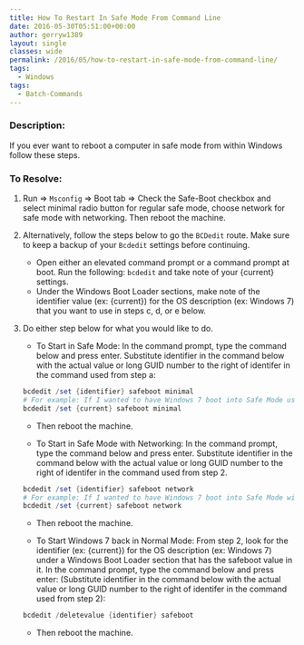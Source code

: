 ```yaml
---
title: How To Restart In Safe Mode From Command Line
date: 2016-05-30T05:51:00+00:00
author: gerryw1389
layout: single
classes: wide
permalink: /2016/05/how-to-restart-in-safe-mode-from-command-line/
tags:
  - Windows
tags:
  - Batch-Commands
---
```

<!--more-->

### Description:

If you ever want to reboot a computer in safe mode from within Windows follow these steps.

### To Resolve:

1. Run => `Msconfig` => Boot tab => Check the Safe-Boot checkbox and select minimal radio button for regular safe mode, choose network for safe mode with networking. Then reboot the machine.

2. Alternatively, follow the steps below to go the `BCDedit` route. Make sure to keep a backup of your `Bcdedit` settings before continuing.

   - Open either an elevated command prompt or a command prompt at boot. Run the following: `bcdedit` and take note of your {current} settings. 
   - Under the Windows Boot Loader sections, make note of the identifier value (ex: {current}) for the OS description (ex: Windows 7) that you want to use in steps c, d, or e below.

3. Do either step below for what you would like to do.

   - To Start in Safe Mode: In the command prompt, type the command below and press enter. Substitute identifier in the command below with the actual value or long GUID number to the right of identifer in the command used from step a:

   ```powershell
   bcdedit /set {identifier} safeboot minimal
   # For example: If I wanted to have Windows 7 boot into Safe Mode using the values in the screenshot under step 2, I would type this command below and press Enter:
   bcdedit /set {current} safeboot minimal
   ```

   - Then reboot the machine.

   - To Start in Safe Mode with Networking: In the command prompt, type the command below and press enter. Substitute identifier in the command below with the actual value or long GUID number to the right of identifer in the command used from step 2.

   ```powershell
   bcdedit /set {identifier} safeboot network
   # For example: If I wanted to have Windows 7 boot into Safe Mode with networking using the values in the screenshot under step 2, I would type this command below and press Enter:
   bcdedit /set {current} safeboot network
   ```

   - Then reboot the machine.

   - To Start Windows 7 back in Normal Mode: From step 2, look for the identifier (ex: {current}) for the OS description (ex: Windows 7) under a Windows Boot Loader section that has the safeboot value in it. In the command prompt, type the command below and press enter: (Substitute identifier in the command below with the actual value or long GUID number to the right of identifer in the command used from step 2):

   ```powershell
   bcdedit /deletevalue {identifier} safeboot
   ```

   - Then reboot the machine.
